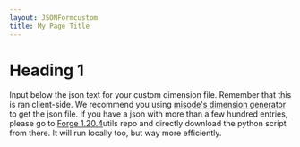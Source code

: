 ```yaml
---
layout: JSONFormcustom
title: My Page Title
---
```


# Heading 1

Input below the json text for your custom dimension file. Remember that this is ran client-side. 
We recommend you using [misode's dimension generator](https://misode.github.io/dimension/?version=1.20.3) to get the json file.
If you have a json with more than a few hundred entries, please go to [Forge 1.20.4](https://github.com/NullCharx/mc204UTILS/blob/main/json2climate)utils repo and directly download the python script from there. It will run locally too, but way more efficiently.
